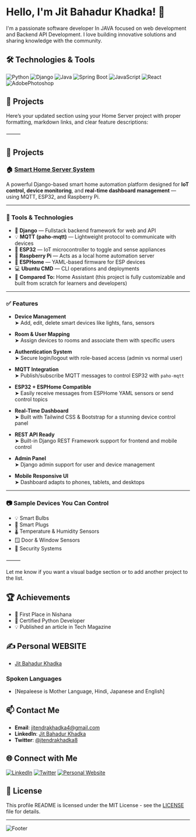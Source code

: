
# Hello, I'm Jit Bahadur Khadka! 👋


I'm a passionate software developer In JAVA focused on web development and Backend API Development. I love building innovative solutions and sharing knowledge with the community.

## 🛠 Technologies & Tools

![Python](https://img.shields.io/badge/Python-DD0031?style=for-the-badge&logo=python&logoColor=white)
![Django](https://img.shields.io/badge/Python-DD0031?style=for-the-badge&logo=django&logoColor=white)
![Java](https://img.shields.io/badge/Java-ED8B00?style=for-the-badge&logo=java&logoColor=white)
![Spring Boot](https://img.shields.io/badge/Spring%20Boot-6DB33F?style=for-the-badge&logo=spring-boot&logoColor=white)
![JavaScript](https://img.shields.io/badge/JavaScript-F7DF1E?style=for-the-badge&logo=javascript&logoColor=black)
![React](https://img.shields.io/badge/React-20232A?style=for-the-badge&logo=react&logoColor=61DAFB)
![AdobePhotoshop](https://img.shields.io/badge/Adobe_photoshop-2496ED?style=for-the-badge&logo=adobephotoshpo&logoColor=white)

## 🚀 Projects

Here’s your updated section using your Home Server project with proper formatting, markdown links, and clear feature descriptions:

⸻

## 🚀 Projects

### 🏠 [Smart Home Server System](https://github.com/jitendra977/home_server)

A powerful Django-based smart home automation platform designed for **IoT control, device monitoring**, and **real-time dashboard management** — using MQTT, ESP32, and Raspberry Pi.

---

### 🧰 Tools & Technologies

- 🐍 **Django** — Fullstack backend framework for web and API
- 💡 **MQTT (paho-mqtt)** — Lightweight protocol to communicate with devices
- 📱 **ESP32** — IoT microcontroller to toggle and sense appliances
- 🍓 **Raspberry Pi** — Acts as a local home automation server
- 🔧 **ESPHome** — YAML-based firmware for ESP devices
- 💻 **Ubuntu CMD** — CLI operations and deployments
- 🧠 **Compared To:** Home Assistant (this project is fully customizable and built from scratch for learners and developers)

---

### ✅ Features

- **Device Management**  
  ➤ Add, edit, delete smart devices like lights, fans, sensors

- **Room & User Mapping**  
  ➤ Assign devices to rooms and associate them with specific users

- **Authentication System**  
  ➤ Secure login/logout with role-based access (admin vs normal user)

- **MQTT Integration**  
  ➤ Publish/subscribe MQTT messages to control ESP32 with `paho-mqtt`

- **ESP32 + ESPHome Compatible**  
  ➤ Easily receive messages from ESPHome YAML sensors or send control topics

- **Real-Time Dashboard**  
  ➤ Built with Tailwind CSS & Bootstrap for a stunning device control panel

- **REST API Ready**  
  ➤ Built-in Django REST Framework support for frontend and mobile control

- **Admin Panel**  
  ➤ Django admin support for user and device management

- **Mobile Responsive UI**  
  ➤ Dashboard adapts to phones, tablets, and desktops
---

### 📷 Sample Devices You Can Control

- 💡 Smart Bulbs
- 🔌 Smart Plugs
- 🌡️ Temperature & Humidity Sensors
- 🪟 Door & Window Sensors
- 🔐 Security Systems

⸻

Let me know if you want a visual badge section or to add another project to the list.
## 🏆 Achievements
- 🥇 First Place in Nishana 
- 📜 Certified Python Developer
- 💡 Published an article in Tech Magazine

## ✍️ Personal WEBSITE
- [Jit Bahadur Khadka](https://jbk.com.np/)
  
### Spoken Languages
- [Nepaleese is Mother Language, Hindi, Japanese and English]
  
## 📫 Contact Me
- **Email**: jitendrakhadka4@gmail.com
- **LinkedIn**: [Jit Bahadur Khadka](https://www.linkedin.com/in/jitendrakhadka4)
- **Twitter**: [@jtendrakhadka8](https://twitter.com/johnsmith)

## 🌐 Connect with Me

[![LinkedIn](https://img.shields.io/badge/LinkedIn-0A66C2?style=for-the-badge&logo=linkedin&logoColor=white)](https://www.linkedin.com/in/jit-bahadur-khadka)
[![Twitter](https://img.shields.io/badge/Twitter-1DA1F2?style=for-the-badge&logo=twitter&logoColor=white)](https://twitter.com/jitendrakhadka8)
[![Personal Website](https://img.shields.io/badge/Website-000000?style=for-the-badge&logo=web&logoColor=white)](https://jbk.com.np)

## 📝 License

This profile README is licensed under the MIT License - see the [LICENSE](LICENSE) file for details.

---

![Footer](https://via.placeholder.com/1200x100.png?text=Thank+You+for+Visiting)
